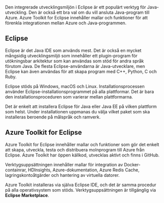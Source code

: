 Den integrerade utvecklingsmiljön i Eclipse är ett populärt verktyg för Java-utveckling. Den är också ett bra val om du vill ansluta Java-program till Azure. Azure Toolkit for Eclipse innehåller mallar och funktioner för att förenkla integrationen mellan Azure och Java-programmen.

## <a name="eclipse"></a>Eclipse

Eclipse är det Java IDE som används mest. Det är också en mycket mångsidig utvecklingsmiljö som innehåller ett plugin-program för utökningsbar arkitektur som kan användas som stöd för andra språk förutom Java. De flesta Eclipse-användarna är Java-utvecklare, men Eclipse kan även användas för att skapa program med C++, Python, C och Ruby. 

Eclipse stöds på Windows, macOS och Linux. Installationsprocessen använder Eclipse-installationsprogrammet på alla plattformar. Det är bara den installationsproceduren som varierar mellan plattformarna.

Det är enkelt att installera Eclipse för Java eller Java EE på vilken plattform som helst. Under installationen uppmanas du välja vilket paket som ska installeras beroende på målspråk och ramverk.

## <a name="azure-toolkit-for-eclipse"></a>Azure Toolkit for Eclipse

Azure Toolkit for Eclipse innehåller mallar och funktioner som gör det enkelt att skapa, utveckla, testa och distribuera molnprogram till Azure från Eclipse. Azure Toolkit har öppen källkod, utvecklas aktivt och finns i GitHub. 

Verktygsuppsättningen innehåller mallar för integration av Docker-containrar, HDInsights, Azure-dokumentation, Azure Redis Cache, lagringskontoåtgärder och hantering av virtuella datorer.

Azure Toolkit installeras via själva Eclipse IDE, och det är samma procedur på alla operativsystem som stöds. Verktygsuppsättningen är tillgänglig via **Eclipse Marketplace**.